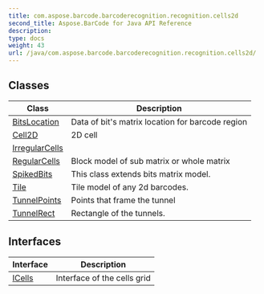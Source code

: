 ```yaml
---
title: com.aspose.barcode.barcoderecognition.recognition.cells2d
second_title: Aspose.BarCode for Java API Reference
description: 
type: docs
weight: 43
url: /java/com.aspose.barcode.barcoderecognition.recognition.cells2d/
---
```


## Classes

| Class | Description |
| --- | --- |
| [BitsLocation](../com.aspose.barcode.barcoderecognition.recognition.cells2d/bitslocation) | Data of bit's matrix location for barcode region |
| [Cell2D](../com.aspose.barcode.barcoderecognition.recognition.cells2d/cell2d) | 2D cell |
| [IrregularCells](../com.aspose.barcode.barcoderecognition.recognition.cells2d/irregularcells) |  |
| [RegularCells](../com.aspose.barcode.barcoderecognition.recognition.cells2d/regularcells) | Block model of sub matrix or whole matrix |
| [SpikedBits](../com.aspose.barcode.barcoderecognition.recognition.cells2d/spikedbits) | This class extends bits matrix model. |
| [Tile](../com.aspose.barcode.barcoderecognition.recognition.cells2d/tile) | Tile model of any 2d barcodes. |
| [TunnelPoints](../com.aspose.barcode.barcoderecognition.recognition.cells2d/tunnelpoints) | Points that frame the tunnel |
| [TunnelRect](../com.aspose.barcode.barcoderecognition.recognition.cells2d/tunnelrect) | Rectangle of the tunnels. |

## Interfaces

| Interface | Description |
| --- | --- |
| [ICells](../com.aspose.barcode.barcoderecognition.recognition.cells2d/icells) | Interface of the cells grid |
